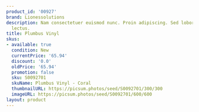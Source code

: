 ```yaml
---
product_id: '00927'
brand: Lionessolutions
description: Nam consectetuer euismod nunc. Proin adipiscing. Sed lobortis elit quis
  lectus.
title: Plumbus Vinyl
skus:
- available: true
  condition: New
  currentPrice: '65.94'
  discount: '0.0'
  oldPrice: '65.94'
  promotion: false
  sku: S0092701
  skuName: Plumbus Vinyl - Coral
  thumbnailURL: https://picsum.photos/seed/S0092701/300/300
  imageURL: https://picsum.photos/seed/S0092701/600/600
layout: product
---
```

